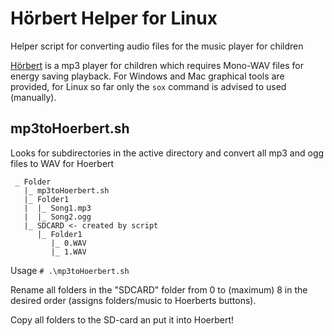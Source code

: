 # Hörbert Helper for Linux
Helper script for converting audio files for the music player for children

[Hörbert](https://www.hoerbert.com/) is a mp3 player for children which requires Mono-WAV files for energy saving playback. 
For Windows and Mac graphical tools are provided, for Linux so far only the `sox` command is advised to used (manually).

## mp3toHoerbert.sh 
Looks for subdirectories in the active directory and convert all mp3 and ogg files to WAV for Hoerbert
```
 _ Folder
   |_ mp3toHoerbert.sh
   |_ Folder1
   |  |_ Song1.mp3
   |  |_ Song2.ogg
   |_ SDCARD <- created by script
      |_ Folder1
         |_ 0.WAV
         |_ 1.WAV
```

Usage `# .\mp3toHoerbert.sh`

Rename all folders in the "SDCARD" folder from 0 to (maximum) 8 in the desired order (assigns folders/music to Hoerberts buttons).

Copy all folders to the SD-card an put it into Hoerbert! 
